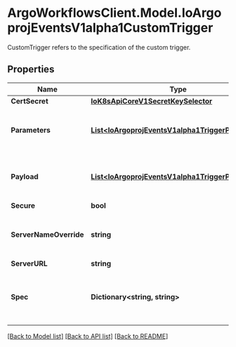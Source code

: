 # ArgoWorkflowsClient.Model.IoArgoprojEventsV1alpha1CustomTrigger
CustomTrigger refers to the specification of the custom trigger.

## Properties

Name | Type | Description | Notes
------------ | ------------- | ------------- | -------------
**CertSecret** | [**IoK8sApiCoreV1SecretKeySelector**](IoK8sApiCoreV1SecretKeySelector.md) |  | [optional] 
**Parameters** | [**List&lt;IoArgoprojEventsV1alpha1TriggerParameter&gt;**](IoArgoprojEventsV1alpha1TriggerParameter.md) | Parameters is the list of parameters that is applied to resolved custom trigger trigger object. | [optional] 
**Payload** | [**List&lt;IoArgoprojEventsV1alpha1TriggerParameter&gt;**](IoArgoprojEventsV1alpha1TriggerParameter.md) | Payload is the list of key-value extracted from an event payload to construct the request payload. | [optional] 
**Secure** | **bool** |  | [optional] 
**ServerNameOverride** | **string** | ServerNameOverride for the secure connection between sensor and custom trigger gRPC server. | [optional] 
**ServerURL** | **string** |  | [optional] 
**Spec** | **Dictionary&lt;string, string&gt;** | Spec is the custom trigger resource specification that custom trigger gRPC server knows how to interpret. | [optional] 

[[Back to Model list]](../README.md#documentation-for-models) [[Back to API list]](../README.md#documentation-for-api-endpoints) [[Back to README]](../README.md)

